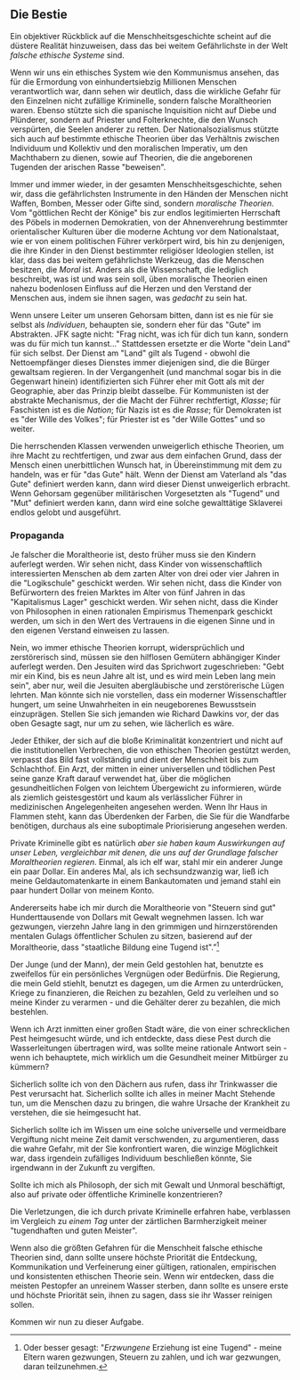 ## Die Bestie

Ein objektiver Rückblick auf die Menschheitsgeschichte scheint auf die düstere Realität hinzuweisen, dass das bei weitem Gefährlichste in der Welt *falsche ethische Systeme* sind.

Wenn wir uns ein ethisches System wie den Kommunismus ansehen, das für die Ermordung von einhundertsiebzig Millionen Menschen verantwortlich war, dann sehen wir deutlich, dass die wirkliche Gefahr für den Einzelnen nicht zufällige Kriminelle, sondern falsche Moraltheorien waren. Ebenso stützte sich die spanische Inquisition nicht auf Diebe und Plünderer, sondern auf Priester und Folterknechte, die den Wunsch verspürten, die Seelen anderer zu retten. Der Nationalsozialismus stützte sich auch auf bestimmte ethische Theorien über das Verhältnis zwischen Individuum und Kollektiv und den moralischen Imperativ, um den Machthabern zu dienen, sowie auf Theorien, die die angeborenen Tugenden der arischen Rasse "beweisen".

Immer und immer wieder, in der gesamten Menschheitsgeschichte, sehen wir, dass die gefährlichsten Instrumente in den Händen der Menschen nicht Waffen, Bomben, Messer oder Gifte sind, sondern *moralische Theorien*. Vom "göttlichen Recht der Könige" bis zur endlos legitimierten Herrschaft des Pöbels in modernen Demokratien, von der Ahnenverehrung bestimmter orientalischer Kulturen über die moderne Achtung vor dem Nationalstaat, wie er von einem politischen Führer verkörpert wird, bis hin zu denjenigen, die ihre Kinder in den Dienst bestimmter religiöser Ideologien stellen, ist klar, dass das bei weitem gefährlichste Werkzeug, das die Menschen besitzen, die *Moral* ist. Anders als die Wissenschaft, die lediglich beschreibt, was ist und was sein soll, üben moralische Theorien einen nahezu bodenlosen Einfluss auf die Herzen und den Verstand der Menschen aus, indem sie ihnen sagen, was *gedacht* zu sein hat.

Wenn unsere Leiter um unseren Gehorsam bitten, dann ist es nie für sie selbst als *Individuen*, behaupten sie, sondern eher für das "Gute" im Abstrakten. JFK sagte nicht: "Frag nicht, was ich für dich tun kann, sondern was du für mich tun kannst..." Stattdessen ersetzte er die Worte "dein Land" für sich selbst. Der Dienst am "Land" gilt als Tugend - obwohl die Nettoempfänger dieses Dienstes immer diejenigen sind, die die Bürger gewaltsam regieren. In der Vergangenheit (und manchmal sogar bis in die Gegenwart hinein) identifizierten sich Führer eher mit Gott als mit der Geographie, aber das Prinzip bleibt dasselbe. Für Kommunisten ist der abstrakte Mechanismus, der die Macht der Führer rechtfertigt, *Klasse*; für Faschisten ist es die *Nation*; für Nazis ist es die *Rasse*; für Demokraten ist es "der Wille des Volkes"; für Priester ist es "der Wille Gottes" und so weiter.

Die herrschenden Klassen verwenden unweigerlich ethische Theorien, um ihre Macht zu rechtfertigen, und zwar aus dem einfachen Grund, dass der Mensch einen unerbittlichen Wunsch hat, in Übereinstimmung mit dem zu handeln, was er für "das Gute" hält. Wenn der Dienst am Vaterland als "das Gute" definiert werden kann, dann wird dieser Dienst unweigerlich erbracht. Wenn Gehorsam gegenüber militärischen Vorgesetzten als "Tugend" und "Mut" definiert werden kann, dann wird eine solche gewalttätige Sklaverei endlos gelobt und ausgeführt.

### Propaganda

Je falscher die Moraltheorie ist, desto früher muss sie den Kindern auferlegt werden. Wir sehen nicht, dass Kinder von wissenschaftlich interessierten Menschen ab dem zarten Alter von drei oder vier Jahren in die "Logikschule" geschickt werden. Wir sehen nicht, dass die Kinder von Befürwortern des freien Marktes im Alter von fünf Jahren in das "Kapitalismus Lager" geschickt werden. Wir sehen nicht, dass die Kinder von Philosophen in einen rationalen Empirismus Themenpark geschickt werden, um sich in den Wert des Vertrauens in die eigenen Sinne und in den eigenen Verstand einweisen zu lassen.

Nein, wo immer ethische Theorien korrupt, widersprüchlich und zerstörerisch sind, müssen sie den hilflosen Gemütern abhängiger Kinder auferlegt werden. Den Jesuiten wird das Sprichwort zugeschrieben: "Gebt mir ein Kind, bis es neun Jahre alt ist, und es wird mein Leben lang mein sein", aber nur, weil die Jesuiten abergläubische und zerstörerische Lügen lehrten. Man könnte sich nie vorstellen, dass ein moderner Wissenschaftler hungert, um seine Unwahrheiten in ein neugeborenes Bewusstsein einzuprägen. Stellen Sie sich jemanden wie Richard Dawkins vor, der das oben Gesagte sagt, nur um zu sehen, wie lächerlich es wäre.

Jeder Ethiker, der sich auf die bloße Kriminalität konzentriert und nicht auf die institutionellen Verbrechen, die von ethischen Theorien gestützt werden, verpasst das Bild fast vollständig und dient der Menschheit bis zum Schlachthof. Ein Arzt, der mitten in einer universellen und tödlichen Pest seine ganze Kraft darauf verwendet hat, über die möglichen gesundheitlichen Folgen von leichtem Übergewicht zu informieren, würde als ziemlich geistesgestört und kaum als verlässlicher Führer in medizinischen Angelegenheiten angesehen werden. Wenn Ihr Haus in Flammen steht, kann das Überdenken der Farben, die Sie für die Wandfarbe benötigen, durchaus als eine suboptimale Priorisierung angesehen werden.

Private Kriminelle gibt es natürlich *aber sie haben kaum Auswirkungen auf unser Leben, vergleichbar mit denen, die uns auf der Grundlage falscher Moraltheorien regieren*. Einmal, als ich elf war, stahl mir ein anderer Junge ein paar Dollar. Ein anderes Mal, als ich sechsundzwanzig war, ließ ich meine Geldautomatenkarte in einem Bankautomaten und jemand stahl ein paar hundert Dollar von meinem Konto.

Andererseits habe ich mir durch die Moraltheorie von "Steuern sind gut" Hunderttausende von Dollars mit Gewalt wegnehmen lassen. Ich war gezwungen, vierzehn Jahre lang in den grimmigen und hirnzerstörenden mentalen Gulags öffentlicher Schulen zu sitzen, basierend auf der Moraltheorie, dass "staatliche Bildung eine Tugend ist".”[^12]

Der Junge (und der Mann), der mein Geld gestohlen hat, benutzte es zweifellos für ein persönliches Vergnügen oder Bedürfnis. Die Regierung, die mein Geld stiehlt, benutzt es dagegen, um die Armen zu unterdrücken, Kriege zu finanzieren, die Reichen zu bezahlen, Geld zu verleihen und so meine Kinder zu verarmen - und die Gehälter derer zu bezahlen, die mich bestehlen.

Wenn ich Arzt inmitten einer großen Stadt wäre, die von einer schrecklichen Pest heimgesucht würde, und ich entdeckte, dass diese Pest durch die Wasserleitungen übertragen wird, was sollte meine rationale Antwort sein - wenn ich behauptete, mich wirklich um die Gesundheit meiner Mitbürger zu kümmern?

Sicherlich sollte ich von den Dächern aus rufen, dass ihr Trinkwasser die Pest verursacht hat. Sicherlich sollte ich alles in meiner Macht Stehende tun, um die Menschen dazu zu bringen, die wahre Ursache der Krankheit zu verstehen, die sie heimgesucht hat.

Sicherlich sollte ich im Wissen um eine solche universelle und vermeidbare Vergiftung nicht meine Zeit damit verschwenden, zu argumentieren, dass die wahre Gefahr, mit der Sie konfrontiert waren, die winzige Möglichkeit war, dass irgendein zufälliges Individuum beschließen könnte, Sie irgendwann in der Zukunft zu vergiften.

Sollte ich mich als Philosoph, der sich mit Gewalt und Unmoral beschäftigt, also auf private oder öffentliche Kriminelle konzentrieren?

Die Verletzungen, die ich durch private Kriminelle erfahren habe, verblassen im Vergleich zu *einem Tag* unter der zärtlichen Barmherzigkeit meiner "tugendhaften und guten Meister".

Wenn also die größten Gefahren für die Menschheit falsche ethische Theorien sind, dann sollte unsere höchste Priorität die Entdeckung, Kommunikation und Verfeinerung einer gültigen, rationalen, empirischen und konsistenten ethischen Theorie sein. Wenn wir entdecken, dass die meisten Pestopfer an unreinem Wasser sterben, dann sollte es unsere erste und höchste Priorität sein, ihnen zu sagen, dass sie ihr Wasser reinigen sollen.

Kommen wir nun zu dieser Aufgabe.

[^12]: Oder besser gesagt: "*Erzwungene* Erziehung ist eine Tugend" - meine Eltern waren gezwungen, Steuern zu zahlen, und ich war gezwungen, daran teilzunehmen.
